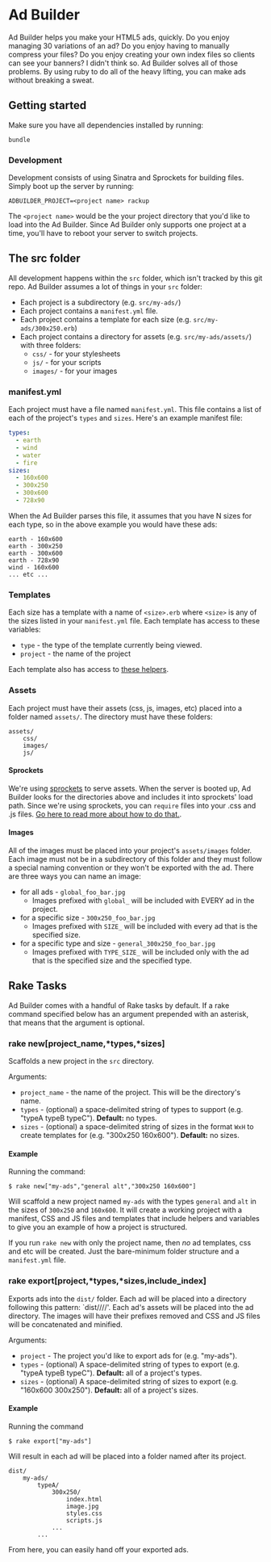 # Ad Builder

Ad Builder helps you make your HTML5 ads, quickly. Do you enjoy managing 30 variations of an ad? Do you enjoy having to manually compress your files? Do you enjoy creating your own index files so clients can see your banners? I didn't think so. Ad Builder solves all of those problems. By using ruby to do all of the heavy lifting, you can make ads without breaking a sweat.

## Getting started

Make sure you have all dependencies installed by running:

    bundle

### Development

Development consists of using Sinatra and Sprockets for building files. Simply boot up the server by running:

    ADBUILDER_PROJECT=<project name> rackup

The `<project name>` would be the your project directory that you'd like to load into the Ad Builder. Since Ad Builder only supports one project at a time, you'll have to reboot your server to switch projects.

## The src folder

All development happens within the `src` folder, which isn't tracked by this git repo. Ad Builder assumes a lot of things in your `src` folder:

* Each project is a subdirectory (e.g. `src/my-ads/`)
* Each project contains a `manifest.yml` file.
* Each project contains a template for each size (e.g. `src/my-ads/300x250.erb`)
* Each project contains a directory for assets (e.g. `src/my-ads/assets/`) with three folders:
    * `css/` - for your stylesheets
    * `js/` - for your scripts
    * `images/` - for your images

### manifest.yml

Each project must have a file named `manifest.yml`. This file contains a list of each of the project's `types` and `sizes`. Here's an example manifest file:

```yml
types:
  - earth
  - wind
  - water
  - fire
sizes:
  - 160x600
  - 300x250
  - 300x600
  - 728x90
```

When the Ad Builder parses this file, it assumes that you have N sizes for each type, so in the above example you would have these ads:

    earth - 160x600
    earth - 300x250
    earth - 300x600
    earth - 728x90
    wind - 160x600
    ... etc ...

### Templates

Each size has a template with a name of `<size>.erb` where `<size>` is any of the sizes listed in your `manifest.yml` file. Each template has access to these variables:

* `type` - the type of the template currently being viewed.
* `project` - the name of the project

Each template also has access to [these helpers][asset-helpers].

### Assets

Each project must have their assets (css, js, images, etc) placed into a folder named `assets/`. The directory must have these folders:

    assets/
        css/
        images/
        js/

#### Sprockets

We're using [sprockets][sprockets-homepage] to serve assets. When the server is booted up, Ad Builder looks for the directories above and includes it into sprockets' load path. Since we're using sprockets, you can `require` files into your .css and .js files. [Go here to read more about how to do that.][sprockets-dependencies].

#### Images

All of the images must be placed into your project's `assets/images` folder. Each image must not be in a subdirectory of this folder and they must follow a special naming convention or they won't be exported with the ad. There are three ways you can name an image:

* for all ads - `global_foo_bar.jpg`
    * Images prefixed with `global_` will be included with EVERY ad in the project.
* for a specific size - `300x250_foo_bar.jpg`
    * Images prefixed with `SIZE_` will be included with every ad that is the specified size.
* for a specific type and size - `general_300x250_foo_bar.jpg`
    * Images prefixed with `TYPE_SIZE_` will be included only with the ad that is the specified size and the specified type.

## Rake Tasks

Ad Builder comes with a handful of Rake tasks by default. If a rake command specified below has an argument prepended with an asterisk, that means that the argument is optional.

### rake new[project_name,*types,*sizes]

Scaffolds a new project in the `src` directory.

Arguments:

* `project_name` - the name of the project. This will be the directory's name.
* `types` - (optional) a space-delimited string of types to support (e.g. "typeA typeB typeC"). **Default:** no types.
* `sizes` - (optional) a space-delimited string of sizes in the format `WxH` to create templates for (e.g. "300x250 160x600"). **Default:** no sizes.

#### Example

Running the command:

    $ rake new["my-ads","general alt","300x250 160x600"]

Will scaffold a new project named `my-ads` with the types `general` and `alt` in the sizes of `300x250` and `160x600`. It will create a working project with a manifest, CSS and JS files and templates that include helpers and variables to give you an example of how a project is structured.

If you run `rake new` with only the project name, then _no_ ad templates, css and etc will be created. Just the bare-minimum folder structure and a `manifest.yml` file.

### rake export[project,*types,*sizes,include_index]

Exports ads into the `dist/` folder. Each ad will be placed into a directory following this pattern: `dist/<project>/<type>/<size>/'. Each ad's assets will be placed into the ad directory. The images will have their prefixes removed and CSS and JS files will be concatenated and minified.

Arguments:

* `project` - The project you'd like to export ads for (e.g. "my-ads").
* `types` - (optional) A space-delimited string of types to export (e.g. "typeA typeB typeC"). **Default:** all of a project's types.
* `sizes` - (optional) A space-delimited string of sizes to export (e.g. "160x600 300x250"). **Default:** all of a project's sizes.

#### Example

Running the command

    $ rake export["my-ads"]

Will result in each ad will be placed into a folder named after its project.

    dist/
        my-ads/
            typeA/
                300x250/
                    index.html
                    image.jpg
                    styles.css
                    scripts.js
                ...
            ...

From here, you can easily hand off your exported ads.

[asset-helpers]: https://github.com/eleven/ad-builder/blob/master/lib/asset_helpers.rb
[sprockets-homepage]: https://github.com/sstephenson/sprockets
[sprockets-dependencies]: https://github.com/sstephenson/sprockets#managing-and-bundling-dependencies
